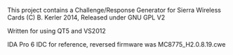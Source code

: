 This project contains a Challenge/Response Generator for Sierra Wireless Cards
(C) B. Kerler 2014, Released under GNU GPL V2

Written for using QT5 and VS2012

IDA Pro 6 IDC for reference, reversed firmware was MC8775_H2.0.8.19.cwe